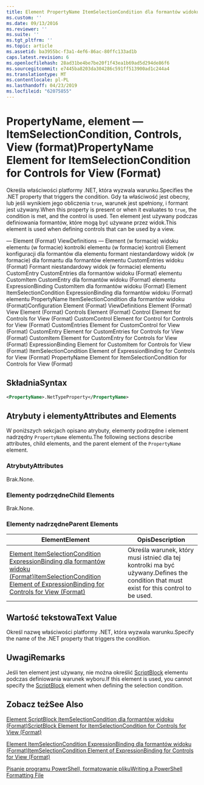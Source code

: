 ```yaml
---
title: Element PropertyName ItemSelectionCondition dla formantów widoku (Format) | Dokumentacja firmy Microsoft
ms.custom: ''
ms.date: 09/13/2016
ms.reviewer: ''
ms.suite: ''
ms.tgt_pltfrm: ''
ms.topic: article
ms.assetid: ba3955bc-f3a1-4ef6-86ac-80ffc133ad1b
caps.latest.revision: 6
ms.openlocfilehash: 28ad31be4be7be20f1f43ea1b69ad5d294de86f6
ms.sourcegitcommit: e7445ba8203da304286c591ff513900ad1c244a4
ms.translationtype: MT
ms.contentlocale: pl-PL
ms.lasthandoff: 04/23/2019
ms.locfileid: "62075855"
---
```

# <a name="propertyname-element-for-itemselectioncondition-for-controls-for-view-format"></a><span data-ttu-id="cec8c-102">PropertyName, element — ItemSelectionCondition, Controls, View (format)</span><span class="sxs-lookup"><span data-stu-id="cec8c-102">PropertyName Element for ItemSelectionCondition for Controls for View (Format)</span></span>

<span data-ttu-id="cec8c-103">Określa właściwości platformy .NET, która wyzwala warunku.</span><span class="sxs-lookup"><span data-stu-id="cec8c-103">Specifies the .NET property that triggers the condition.</span></span> <span data-ttu-id="cec8c-104">Gdy ta właściwość jest obecny, lub jeśli wynikiem jego obliczenia `true`, warunek jest spełniony, i formant jest używany.</span><span class="sxs-lookup"><span data-stu-id="cec8c-104">When this property is present or when it evaluates to `true`, the condition is met, and the control is used.</span></span> <span data-ttu-id="cec8c-105">Ten element jest używany podczas definiowania formantów, które mogą być używane przez widok.</span><span class="sxs-lookup"><span data-stu-id="cec8c-105">This element is used when defining controls that can be used by a view.</span></span>

<span data-ttu-id="cec8c-106">— Element (Format) ViewDefinitions — Element (w formacie) widoku elementu (w formacie) kontrolki elementu (w formacie) kontroli Element konfiguracji dla formantów dla elementu formant niestandardowy widok (w formacie) dla formantu dla formantów elementu CustomEntries widoku (Format) Formant niestandardowy widok (w formacie) elementu CustomEntry CustomEntries dla formantów widoku (Format) elementu CustomItem CustomEntry dla formantów widoku (Format) elementu ExpressionBinding CustomItem dla formantów widoku (Format) Element ItemSelectionCondition ExpressionBinding dla formantów widoku (Format) elementu PropertyName ItemSelectionCondition dla formantów widoku (Format)</span><span class="sxs-lookup"><span data-stu-id="cec8c-106">Configuration Element (Format) ViewDefinitions Element (Format) View Element (Format) Controls Element (Format) Control Element for Controls for View (Format) CustomControl Element for Control for Controls for View (Format) CustomEntries Element for CustomControl for View (Format) CustomEntry Element for CustomEntries for Controls for View (Format) CustomItem Element for CustomEntry for Controls for View (Format) ExpressionBinding Element for CustomItem for Controls for View (Format) ItemSelectionCondition Element of ExpressionBinding for Controls for View (Format) PropertyName Element for ItemSelectionCondition for Controls for View (Format)</span></span>

## <a name="syntax"></a><span data-ttu-id="cec8c-107">Składnia</span><span class="sxs-lookup"><span data-stu-id="cec8c-107">Syntax</span></span>

```xml
<PropertyName>.NetTypeProperty</PropertyName>
```

## <a name="attributes-and-elements"></a><span data-ttu-id="cec8c-108">Atrybuty i elementy</span><span class="sxs-lookup"><span data-stu-id="cec8c-108">Attributes and Elements</span></span>

<span data-ttu-id="cec8c-109">W poniższych sekcjach opisano atrybuty, elementy podrzędne i element nadrzędny `PropertyName` elementu.</span><span class="sxs-lookup"><span data-stu-id="cec8c-109">The following sections describe attributes, child elements, and the parent element of the `PropertyName` element.</span></span>

### <a name="attributes"></a><span data-ttu-id="cec8c-110">Atrybuty</span><span class="sxs-lookup"><span data-stu-id="cec8c-110">Attributes</span></span>

<span data-ttu-id="cec8c-111">Brak.</span><span class="sxs-lookup"><span data-stu-id="cec8c-111">None.</span></span>

### <a name="child-elements"></a><span data-ttu-id="cec8c-112">Elementy podrzędne</span><span class="sxs-lookup"><span data-stu-id="cec8c-112">Child Elements</span></span>

<span data-ttu-id="cec8c-113">Brak.</span><span class="sxs-lookup"><span data-stu-id="cec8c-113">None.</span></span>

### <a name="parent-elements"></a><span data-ttu-id="cec8c-114">Elementy nadrzędne</span><span class="sxs-lookup"><span data-stu-id="cec8c-114">Parent Elements</span></span>

|<span data-ttu-id="cec8c-115">Element</span><span class="sxs-lookup"><span data-stu-id="cec8c-115">Element</span></span>|<span data-ttu-id="cec8c-116">Opis</span><span class="sxs-lookup"><span data-stu-id="cec8c-116">Description</span></span>|
|-------------|-----------------|
|[<span data-ttu-id="cec8c-117">Element ItemSelectionCondition ExpressionBinding dla formantów widoku (Format)</span><span class="sxs-lookup"><span data-stu-id="cec8c-117">ItemSelectionCondition Element of ExpressionBinding for Controls for View (Format)</span></span>](./itemselectioncondition-element-for-expressionbinding-for-controls-for-view-format.md)|<span data-ttu-id="cec8c-118">Określa warunek, który musi istnieć dla tej kontrolki ma być używany.</span><span class="sxs-lookup"><span data-stu-id="cec8c-118">Defines the condition that must exist for this control to be used.</span></span>|

## <a name="text-value"></a><span data-ttu-id="cec8c-119">Wartość tekstowa</span><span class="sxs-lookup"><span data-stu-id="cec8c-119">Text Value</span></span>

<span data-ttu-id="cec8c-120">Określ nazwę właściwości platformy .NET, która wyzwala warunku.</span><span class="sxs-lookup"><span data-stu-id="cec8c-120">Specify the name of the .NET property that triggers the condition.</span></span>

## <a name="remarks"></a><span data-ttu-id="cec8c-121">Uwagi</span><span class="sxs-lookup"><span data-stu-id="cec8c-121">Remarks</span></span>

<span data-ttu-id="cec8c-122">Jeśli ten element jest używany, nie można określić [ScriptBlock](./scriptblock-element-for-itemselectioncondition-for-controls-for-view-format.md) elementu podczas definiowania warunek wyboru.</span><span class="sxs-lookup"><span data-stu-id="cec8c-122">If this element is used, you cannot specify the [ScriptBlock](./scriptblock-element-for-itemselectioncondition-for-controls-for-view-format.md) element when defining the selection condition.</span></span>

## <a name="see-also"></a><span data-ttu-id="cec8c-123">Zobacz też</span><span class="sxs-lookup"><span data-stu-id="cec8c-123">See Also</span></span>

[<span data-ttu-id="cec8c-124">Element ScriptBlock ItemSelectionCondition dla formantów widoku (Format)</span><span class="sxs-lookup"><span data-stu-id="cec8c-124">ScriptBlock Element for ItemSelectionCondition for Controls for View (Format)</span></span>](./scriptblock-element-for-itemselectioncondition-for-controls-for-view-format.md)

[<span data-ttu-id="cec8c-125">Element ItemSelectionCondition ExpressionBinding dla formantów widoku (Format)</span><span class="sxs-lookup"><span data-stu-id="cec8c-125">ItemSelectionCondition Element of ExpressionBinding for Controls for View (Format)</span></span>](./itemselectioncondition-element-for-expressionbinding-for-controls-for-view-format.md)

[<span data-ttu-id="cec8c-126">Pisanie programu PowerShell, formatowanie pliku</span><span class="sxs-lookup"><span data-stu-id="cec8c-126">Writing a PowerShell Formatting File</span></span>](./writing-a-powershell-formatting-file.md)

